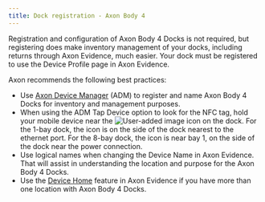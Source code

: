 ```yaml
---
title: Dock registration - Axon Body 4
---
```


Registration and configuration of Axon Body 4 Docks is not required, but registering does make inventory management of your docks, including returns through Axon Evidence, much easier. Your dock must be registered to use the Device Profile page in Axon Evidence.

Axon recommends the following best practices:

*   Use [Axon Device Manager](https://my.axon.com/s/axon-device-manager) (ADM) to register and name Axon Body 4 Docks for inventory and management purposes.
*   When using the ADM Tap Device option to look for the NFC tag, hold your mobile device near the ![User-added image](https://axon.file.force.com/servlet/rtaImage?eid=ka0Do000000ZNME&feoid=00Nf3000003DI8R&refid=0EMDo000001fbns) icon on the dock. For the 1-bay dock, the icon is on the side of the dock nearest to the ethernet port. For the 8-bay dock, the icon is near bay 1, on the side of the dock near the power connection.
*   Use logical names when changing the Device Name in Axon Evidence. That will assist in understanding the location and purpose for the Axon Body 4 Docks.
*   Use the [Device Home](https://my.axon.com/s/article/Device-Home) feature in Axon Evidence if you have more than one location with Axon Body 4 Docks.